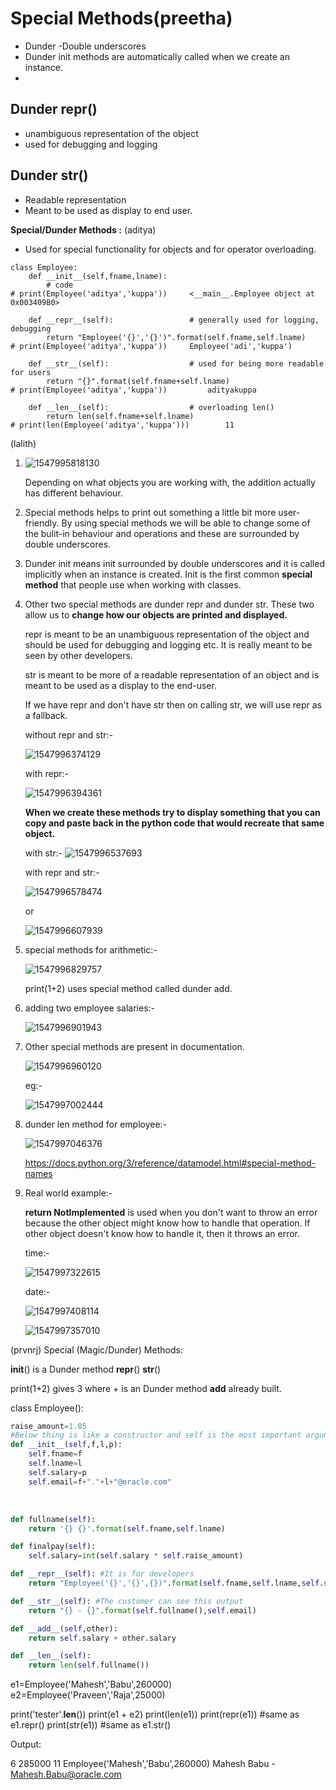 
# Special Methods(preetha)

- Dunder -Double underscores
- Dunder init methods are automatically called when we create an instance.
- 
## Dunder repr() 

- unambiguous representation of the object
- used for debugging and logging

## Dunder str()

- Readable representation
- Meant to be used as display to end user.

**Special/Dunder Methods :** (aditya)

* Used for special functionality for objects and for operator overloading.

```python3
class Employee:
	def __init__(self,fname,lname):
		# code
# print(Employee('aditya','kuppa'))		<__main__.Employee object at 0x003409B0>

	def __repr__(self):					# generally used for logging, debugging
		return "Employee('{}','{}')".format(self.fname,self.lname)
# print(Employee('aditya','kuppa'))		Employee('adi','kuppa')

	def __str__(self):					# used for being more readable for users
		return "{}".format(self.fname+self.lname)
# print(Employee('aditya','kuppa'))			adityakuppa

	def __len__(self):					# overloading len()
		return len(self.fname+self.lname)
# print(len(Employee('aditya','kuppa')))		11	
```
(lalith)
1. ![1547995818130](https://github.com/adityakuppa26/Python-Notes/blob/lalith_notes/images/1547995818130.png) 

   Depending on what objects you are working with, the addition actually has different behaviour. 

2. Special methods helps to print out something a little bit more user-friendly. By using special methods we will be able to change some of the bulit-in behaviour and operations and these are surrounded by double underscores.

3. Dunder init means init surrounded by double underscores and it is called implicitly when an instance is created. Init is the first common **special method** that people use when working with classes.

4. Other two special methods are dunder repr and dunder str. These two allow us to **change how our objects are printed and displayed.**

   repr is meant to be an unambiguous representation of the object and should be used for debugging and logging etc. It is really meant to be seen by other developers.

   str is meant to be more of a readable representation of an object and is meant to be used as a display to the end-user. 

   If we have repr and don't have str then on calling str, we will use repr as a fallback.

   without repr and str:-

   ![1547996374129](https://github.com/adityakuppa26/Python-Notes/blob/lalith_notes/images/1547996374129.png) 

   with repr:-

   ![1547996394361](https://github.com/adityakuppa26/Python-Notes/blob/lalith_notes/images/1547996394361.png) 

   **When we create these methods try to display something that you can copy and paste back in the python code that would recreate that same object.**

   with str:- ![1547996537693](https://github.com/adityakuppa26/Python-Notes/blob/lalith_notes/images/1547996537693.png) 

   with repr and str:-

   ![1547996578474](https://github.com/adityakuppa26/Python-Notes/blob/lalith_notes/images/1547996578474.png) 

   or 

   ![1547996607939](https://github.com/adityakuppa26/Python-Notes/blob/lalith_notes/images/1547996607939.png)

5. special methods for arithmetic:-

   ![1547996829757](https://github.com/adityakuppa26/Python-Notes/blob/lalith_notes/images/1547996829757.png) 

   print(1+2) uses special method called dunder add. 

6. adding two employee salaries:-

   ![1547996901943](https://github.com/adityakuppa26/Python-Notes/blob/lalith_notes/images/1547996901943.png) 

7. Other special methods are present in documentation.

   ![1547996960120](https://github.com/adityakuppa26/Python-Notes/blob/lalith_notes/images/1547996960120.png) 

   eg:-

   ![1547997002444](https://github.com/adityakuppa26/Python-Notes/blob/lalith_notes/images/1547997002444.png) 

8. dunder len method for employee:-

   ![1547997046376](https://github.com/adityakuppa26/Python-Notes/blob/lalith_notes/images/1547997046376.png)

   https://docs.python.org/3/reference/datamodel.html#special-method-names 

9. Real world example:-

   **return NotImplemented** is used when you don't want to throw an error because the other object might know how to handle that operation. If other object doesn't know how to handle it, then it throws an error. 

   time:-

   ![1547997322615](https://github.com/adityakuppa26/Python-Notes/blob/lalith_notes/images/1547997322615.png)

   date:- 

   ![1547997408114](https://github.com/adityakuppa26/Python-Notes/blob/lalith_notes/images/1547997408114.png)  

   ![1547997357010](https://github.com/adityakuppa26/Python-Notes/blob/lalith_notes/images/1547997357010.png) 

   

(prvnrj)
Special (Magic/Dunder) Methods:


__init__() is a Dunder method
__repr__()
__str__()

print(1+2) gives 3 where + is an Dunder method __add__ already built.



class Employee():

```python
raise_amount=1.05
#Below thing is like a constructor and self is the most important argument 
def __init__(self,f,l,p):
    self.fname=f
    self.lname=l
    self.salary=p
    self.email=f+"."+l+"@oracle.com"
```


​        
```python
def fullname(self):
    return '{} {}'.format(self.fname,self.lname)
```


```python
def finalpay(self):
    self.salary=int(self.salary * self.raise_amount)

def __repr__(self): #It is for developers
    return "Employee('{}','{}',{})".format(self.fname,self.lname,self.salary)

def __str__(self): #The customer can see this output
    return "{} - {}".format(self.fullname(),self.email)

def __add__(self,other):
    return self.salary + other.salary

def __len__(self):
    return len(self.fullname())
```

e1=Employee('Mahesh','Babu',260000)
e2=Employee('Praveen','Raja',25000)

print('tester'.__len__())
print(e1 + e2)
print(len(e1))
print(repr(e1)) #same as e1.repr()
print(str(e1)) #same as e1.str()


Output:

6
285000
11
Employee('Mahesh','Babu',260000)
Mahesh Babu - Mahesh.Babu@oracle.com

